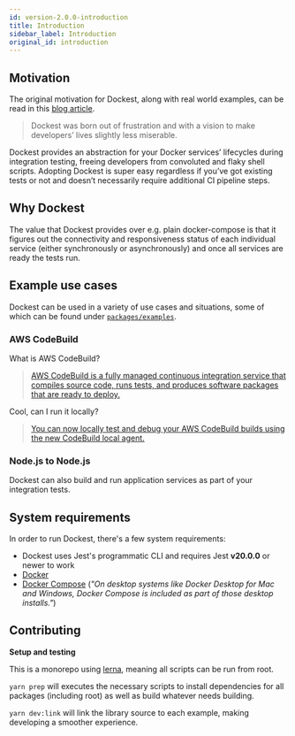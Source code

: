 ```yaml
---
id: version-2.0.0-introduction
title: Introduction
sidebar_label: Introduction
original_id: introduction
---
```


## Motivation

The original motivation for Dockest, along with real world examples, can be read in this [blog article](https://engineering.klarna.com/node-js-integration-testing-with-ease-fab5f8d29163).

> Dockest was born out of frustration and with a vision to make developers’ lives slightly less miserable.

Dockest provides an abstraction for your Docker services’ lifecycles during integration testing, freeing developers from convoluted and flaky shell scripts. Adopting Dockest is super easy regardless if you’ve got existing tests or not and doesn’t necessarily require additional CI pipeline steps.

## Why Dockest

The value that Dockest provides over e.g. plain docker-compose is that it figures out the connectivity and responsiveness status of each individual service (either synchronously or asynchronously) and once all services are ready the tests run.

## Example use cases

Dockest can be used in a variety of use cases and situations, some of which can be found under [`packages/examples`](https://github.com/erikengervall/dockest/tree/master/packages/examples).

### AWS CodeBuild

What is AWS CodeBuild?

> [AWS CodeBuild is a fully managed continuous integration service that compiles source code, runs tests, and produces software packages that are ready to deploy.](https://aws.amazon.com/codebuild)

Cool, can I run it locally?

> [You can now locally test and debug your AWS CodeBuild builds using the new CodeBuild local agent.](https://hub.docker.com/r/amazon/aws-codebuild-local)

### Node.js to Node.js

Dockest can also build and run application services as part of your integration tests.

## System requirements

In order to run Dockest, there's a few system requirements:

- Dockest uses Jest's programmatic CLI and requires Jest **v20.0.0** or newer to work
- [Docker](https://www.docker.com/)
- [Docker Compose](https://docs.docker.com/compose/install/) (_"On desktop systems like Docker Desktop for Mac and Windows, Docker Compose is included as part of those desktop installs."_)

## Contributing

**Setup and testing**

This is a monorepo using [lerna](https://github.com/lerna/lerna), meaning all scripts can be run from root.

`yarn prep` will executes the necessary scripts to install dependencies for all packages (including root) as well as build whatever needs building.

`yarn dev:link` will link the library source to each example, making developing a smoother experience.
